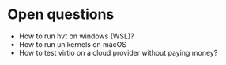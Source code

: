 # Open questions
- How to run hvt on windows (WSL)?
- How to run unikernels on macOS
- How to test virtio on a cloud provider without paying money?